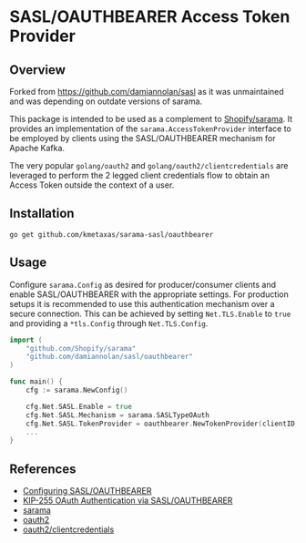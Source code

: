 # SASL/OAUTHBEARER Access Token Provider

## Overview

Forked from <https://github.com/damiannolan/sasl> as it was unmaintained and was depending on outdate versions of sarama.

This package is intended to be used as a complement to [Shopify/sarama](https://github.com/Shopify/sarama). It provides an implementation of the `sarama.AccessTokenProvider` interface to be employed by clients using the SASL/OAUTHBEARER mechanism for Apache Kafka.

The very popular `golang/oauth2` and `golang/oauth2/clientcredentials` are leveraged to perform the 2 legged client credentials flow to obtain an Access Token outside the context of a user.

## Installation

```
go get github.com/kmetaxas/sarama-sasl/oauthbearer
```

## Usage

Configure `sarama.Config` as desired for producer/consumer clients and enable SASL/OAUTHBEARER with the appropriate settings. For production setups it is recommended to use this authentication mechanism over a secure connection. This can be achieved by setting `Net.TLS.Enable` to `true` and providing a `*tls.Config` through `Net.TLS.Config`.

```go
import (
    "github.com/Shopify/sarama"
    "github.com/damiannolan/sasl/oauthbearer"
)

func main() {
    cfg := sarama.NewConfig()

    cfg.Net.SASL.Enable = true
    cfg.Net.SASL.Mechanism = sarama.SASLTypeOAuth
    cfg.Net.SASL.TokenProvider = oauthbearer.NewTokenProvider(clientID, clientSecret, tokenURL)
    ...
}
```

## References

- [Configuring SASL/OAUTHBEARER](https://docs.confluent.io/current/kafka/authentication_sasl/authentication_sasl_oauth.html)
- [KIP-255 OAuth Authentication via SASL/OAUTHBEARER](https://cwiki.apache.org/confluence/pages/viewpage.action?pageId=75968876)
- [sarama](https://github.com/Shopify/sarama)
- [oauth2](https://godoc.org/golang.org/x/oauth2)
- [oauth2/clientcredentials](https://godoc.org/golang.org/x/oauth2)
